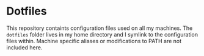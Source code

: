Dotfiles
========

This repository containts configuration files used on all my machines. The 
`dotfiles` folder lives in my home directory and I symlink to the configuration
files within. Machine specific aliases or modifications to PATH are not included 
here.  

